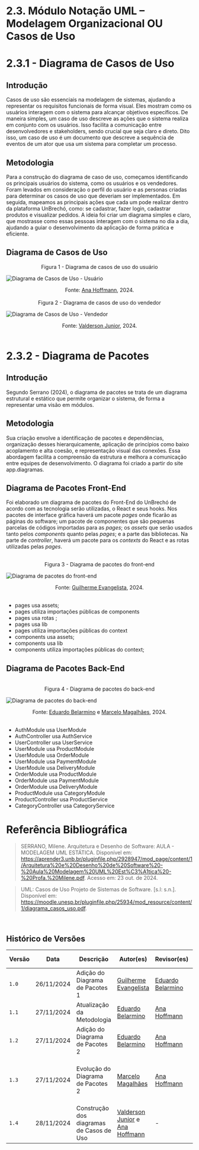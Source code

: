 # 2.3. Módulo Notação UML – Modelagem Organizacional OU Casos de Uso

# 2.3.1 - Diagrama de Casos de Uso

## Introdução
Casos de uso são essenciais na modelagem de sistemas, ajudando a representar os requisitos funcionais de forma visual. Eles mostram como os usuários interagem com o sistema para alcançar objetivos específicos. De maneira simples, um caso de uso descreve as ações que o sistema realiza em conjunto com os usuários. Isso facilita a comunicação entre desenvolvedores e stakeholders, sendo crucial que seja claro e direto. Dito isso, um caso de uso é um documento que descreve a sequência de eventos de um ator que usa um sistema para completar um processo.

## Metodologia
Para a construção do diagrama de caso de uso, começamos identificando os principais usuários do sistema, como os usuários e os vendedores. Foram levados em consideração o perfil do usuário e as personas criadas para determinar os casos de uso que deveriam ser implementados. Em seguida, mapeamos as principais ações que cada um pode realizar dentro da plataforma UnBrechó, como: se cadastrar, fazer login, cadastrar produtos e visualizar pedidos. A ideia foi criar um diagrama simples e claro, que mostrasse como essas pessoas interagem com o sistema no dia a dia, ajudando a guiar o desenvolvimento da aplicação de forma prática e eficiente.

## Diagrama de Casos de Uso

<figcaption align="center">Figura 1 - Diagrama de casos de uso do usuário</figcaption>

![Diagrama de Casos de Uso - Usuário](../Imagens/DiagramaDeCasosDeUsoUsuario.png)

<figcaption align="center">Fonte: 
<a href="https://github.com/AnHoff" target="_blank">Ana Hoffmann</a>, 2024.
</figcaption><br>

<figcaption align="center">Figura 2 - Diagrama de casos de uso do vendedor</figcaption>

![Diagrama de Casos de Uso - Vendedor](../Imagens/DiagramaDeCasosDeUsoVendedor.png)

<figcaption align="center">Fonte:
<a href="https://github.com/valdersonjr" target="_blank">Valderson Junior</a>, 2024.
</figcaption><br>

# 2.3.2 - Diagrama de Pacotes 

## Introdução 

Segundo Serrano (2024), o diagrama de pacotes se trata de um diagrama estrutural e estático que permite organizar o sistema, de forma a representar uma visão em módulos.

## Metodologia 

<!-- O diagrama foi feito pelo integrante Guilherme Evangelista a partir do site app.diagrams que permite criar vários diagramas , incluindo diagramas UML. -->

Sua criação envolve a identificação de pacotes e dependências, organização desses hierarquicamente, aplicação de princípios como baixo acoplamento e alta coesão, e representação visual das conexões. Essa abordagem facilita a compreensão da estrutura e melhora a comunicação entre equipes de desenvolvimento. O diagrama foi criado a partir do site app.diagramas.

## Diagrama de Pacotes Front-End

Foi elaborado um diagrama de pacotes do Front-End do UnBrechó de acordo com as tecnologia serão utilizadas, o React e seus hooks. Nos pacotes de interface gráfica haverá um pacote *pages* onde ficarão as páginas do software; um pacote de componentes que são pequenas parcelas de códigos importadas para as *pages*; os *assets* que serão usados tanto pelos *components* quanto pelas *pages*; e a parte das bibliotecas. Na parte de *controller*, haverá um pacote para os *contexts* do React e as rotas utilizadas pelas *pages*.

<br>

<figcaption align="center">Figura 3 - Diagrama de pacotes do front-end</figcaption>

![Diagrama de pacotes do front-end](../Imagens/DiagramaPacotesFront.png)

<figcaption align="center">
 Fonte: <a href="https://github.com/guinuto" target="_blank">Guilherme Evangelista</a>, 2024.
</figcaption>

<br>

- pages usa assets;
- pages utiliza importações públicas de components
- pages usa rotas ;
- pages usa lib
- pages utiliza importações públicas do context
- components usa assets;
- components usa lib
- components utiliza importações públicas do context;

## Diagrama de Pacotes Back-End

<br>

<figcaption align="center">Figura 4 - Diagrama de pacotes do back-end</figcaption>

![Diagrama de pacotes do back-end](../Imagens/DiagramaPacotesBackV2.png)

<figcaption align="center">
 Fonte: <a href="https://github.com/eduard0803" target="_blank">Eduardo Belarmino</a> e <a href="https://github.com/marrcelo" target="_blank">Marcelo Magalhães</a>, 2024.
</figcaption><br>

- AuthModule usa UserModule
- AuthController usa AuthService
- UserController usa UserService
- UserModule usa ProductModule
- UserModule usa OrderModule
- UserModule usa PaymentModule
- UserModule usa DeliveryModule
- OrderModule usa ProductModule
- OrderModule usa PaymentModule
- OrderModule usa DeliveryModule
- ProductModule usa CategoryModule
- ProductController usa ProductService
- CategoryController usa CategoryService

# Referência Bibliográfica

 > SERRANO, Milene. Arquitetura e Desenho de Software: AULA - MODELAGEM UML ESTÁTICA. Disponível em: <https://aprender3.unb.br/pluginfile.php/2928947/mod_page/content/1/Arquitetura%20e%20Desenho%20de%20Software%20-%20Aula%20Modelagem%20UML%20Est%C3%A1tica%20-%20Profa.%20Milene.pdf>. Acesso em: 23 out. de 2024.

 >UML: Casos de Uso Projeto de Sistemas de Software. [s.l: s.n.]. Disponível em: <https://moodle.unesp.br/pluginfile.php/25934/mod_resource/content/1/diagrama_casos_uso.pdf>.

‌

## Histórico de Versões

| Versão | Data | Descrição | Autor(es) | Revisor(es) | Resultado da Revisão |
| ------ | ---- | --------- | --------- | ----------- | -------------------- |
| `1.0`  | 26/11/2024 | Adição do Diagrama de Pacotes 1 | [Guilherme Evangelista](https://github.com/guinuto) | [Eduardo Belarmino](https://github.com/eduard0803) | Artefato revisado e validado para a entrega |
| `1.1` | 27/11/2024 | Atualização da Metodologia | [Eduardo Belarmino](https://github.com/eduard0803) | [Ana Hoffmann](https://github.com/AnHoff) | Revisão geral |
| `1.2` | 27/11/2024 | Adição do Diagrama de Pacotes 2 | [Eduardo Belarmino](https://github.com/eduard0803) | [Ana Hoffmann](https://github.com/AnHoff) | Revisão geral |
| `1.3` | 27/11/2024 | Evolução do Diagrama de Pacotes 2 | [Marcelo Magalhães](https://github.com/marrcelo) | [Ana Hoffmann](https://github.com/AnHoff) | Correções no texto e padronização de legendas, aprovado para merge |
| `1.4` | 28/11/2024 | Construção dos diagramas de Casos de Uso | [Valderson Junior](https://github.com/valdersonjr) e [Ana Hoffmann](https://github.com/AnHoff) | - | - |
